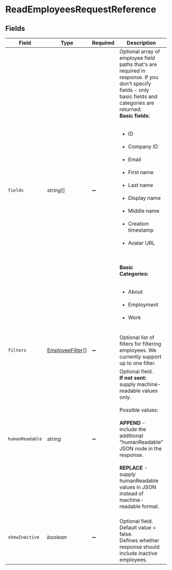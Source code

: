 # ReadEmployeesRequestReference


## Fields

| Field                                                                                                                                                                                                                                                                                                                                                                                                                                                                                                                                                                                                                                                                                                                                         | Type                                                                                                                                                                                                                                                                                                                                                                                                                                                                                                                                                                                                                                                                                                                                          | Required                                                                                                                                                                                                                                                                                                                                                                                                                                                                                                                                                                                                                                                                                                                                      | Description                                                                                                                                                                                                                                                                                                                                                                                                                                                                                                                                                                                                                                                                                                                                   | Example                                                                                                                                                                                                                                                                                                                                                                                                                                                                                                                                                                                                                                                                                                                                       |
| --------------------------------------------------------------------------------------------------------------------------------------------------------------------------------------------------------------------------------------------------------------------------------------------------------------------------------------------------------------------------------------------------------------------------------------------------------------------------------------------------------------------------------------------------------------------------------------------------------------------------------------------------------------------------------------------------------------------------------------------- | --------------------------------------------------------------------------------------------------------------------------------------------------------------------------------------------------------------------------------------------------------------------------------------------------------------------------------------------------------------------------------------------------------------------------------------------------------------------------------------------------------------------------------------------------------------------------------------------------------------------------------------------------------------------------------------------------------------------------------------------- | --------------------------------------------------------------------------------------------------------------------------------------------------------------------------------------------------------------------------------------------------------------------------------------------------------------------------------------------------------------------------------------------------------------------------------------------------------------------------------------------------------------------------------------------------------------------------------------------------------------------------------------------------------------------------------------------------------------------------------------------- | --------------------------------------------------------------------------------------------------------------------------------------------------------------------------------------------------------------------------------------------------------------------------------------------------------------------------------------------------------------------------------------------------------------------------------------------------------------------------------------------------------------------------------------------------------------------------------------------------------------------------------------------------------------------------------------------------------------------------------------------- | --------------------------------------------------------------------------------------------------------------------------------------------------------------------------------------------------------------------------------------------------------------------------------------------------------------------------------------------------------------------------------------------------------------------------------------------------------------------------------------------------------------------------------------------------------------------------------------------------------------------------------------------------------------------------------------------------------------------------------------------- |
| `fields`                                                                                                                                                                                                                                                                                                                                                                                                                                                                                                                                                                                                                                                                                                                                      | *string*[]                                                                                                                                                                                                                                                                                                                                                                                                                                                                                                                                                                                                                                                                                                                                    | :heavy_minus_sign:                                                                                                                                                                                                                                                                                                                                                                                                                                                                                                                                                                                                                                                                                                                            | Optional array of employee field paths that's are required in response. If you don't specify fields - only basic fields and categories are returned: <br/><b>Basic fields:</b>  <ul><br/>                      <li>ID</li><br/>                      <li>Company ID</li><br/>                      <li>Email</li><br/>                      <li>First name</li><br/>                      <li>Last name</li><br/>                      <li>Display name</li><br/>                      <li>Middle name</li><br/>                      <li>Creation timestamp</li><br/>                      <li>Avatar URL</li><br/></ul> <br/><b>Basic Categories:</b> <ul><br/>                      <li>About</li><br/>                      <li>Employment</li><br/>                      <li>Work</li><br/></ul> | root.id,root.firstName,root.surname,root.email,work.site,work.department                                                                                                                                                                                                                                                                                                                                                                                                                                                                                                                                                                                                                                                                      |
| `filters`                                                                                                                                                                                                                                                                                                                                                                                                                                                                                                                                                                                                                                                                                                                                     | [EmployeeFilter](../../models/shared/employeefilter.md)[]                                                                                                                                                                                                                                                                                                                                                                                                                                                                                                                                                                                                                                                                                     | :heavy_minus_sign:                                                                                                                                                                                                                                                                                                                                                                                                                                                                                                                                                                                                                                                                                                                            | Optional list of filters for filtering employees. We currently support up to one filter.                                                                                                                                                                                                                                                                                                                                                                                                                                                                                                                                                                                                                                                      |                                                                                                                                                                                                                                                                                                                                                                                                                                                                                                                                                                                                                                                                                                                                               |
| `humanReadable`                                                                                                                                                                                                                                                                                                                                                                                                                                                                                                                                                                                                                                                                                                                               | *string*                                                                                                                                                                                                                                                                                                                                                                                                                                                                                                                                                                                                                                                                                                                                      | :heavy_minus_sign:                                                                                                                                                                                                                                                                                                                                                                                                                                                                                                                                                                                                                                                                                                                            | Optional field.  <br> <b>If not sent:</b> supply machine-readable values only. <br> <br> Possible values: <br>  <br> <b>APPEND</b> - include the additional "humanReadable" JSON node in the response. <br>  <br> <b>REPLACE</b> - supply humanReadable values in JSON instead of machine-readable format. <br>                                                                                                                                                                                                                                                                                                                                                                                                                               |                                                                                                                                                                                                                                                                                                                                                                                                                                                                                                                                                                                                                                                                                                                                               |
| `showInactive`                                                                                                                                                                                                                                                                                                                                                                                                                                                                                                                                                                                                                                                                                                                                | *boolean*                                                                                                                                                                                                                                                                                                                                                                                                                                                                                                                                                                                                                                                                                                                                     | :heavy_minus_sign:                                                                                                                                                                                                                                                                                                                                                                                                                                                                                                                                                                                                                                                                                                                            | <br>Optional field. <br>Default value = false. <br>Defines whether response should include inactive employees.                                                                                                                                                                                                                                                                                                                                                                                                                                                                                                                                                                                                                                |                                                                                                                                                                                                                                                                                                                                                                                                                                                                                                                                                                                                                                                                                                                                               |